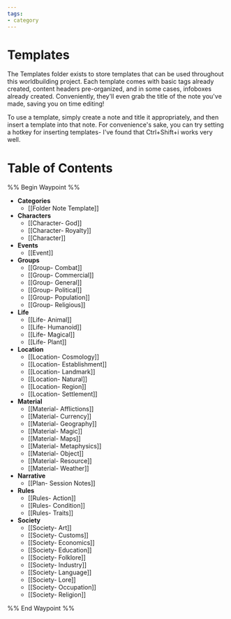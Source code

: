 ```yaml
---
tags:
- category
---
```

# Templates
The Templates folder exists to store templates that can be used throughout this worldbuilding project. Each template comes with basic tags already created, content headers pre-organized, and in some cases, infoboxes already created. Conveniently, they'll even grab the title of the note you've made, saving you on time editing!

To use a template, simply create a note and title it appropriately, and then insert a template into that note. For convenience's sake, you can try setting a hotkey for inserting templates- I've found that Ctrl+Shift+i works very well.
# Table of Contents
%% Begin Waypoint %%
- **Categories**
	- [[Folder Note Template]]
- **Characters**
	- [[Character- God]]
	- [[Character- Royalty]]
	- [[Character]]
- **Events**
	- [[Event]]
- **Groups**
	- [[Group- Combat]]
	- [[Group- Commercial]]
	- [[Group- General]]
	- [[Group- Political]]
	- [[Group- Population]]
	- [[Group- Religious]]
- **Life**
	- [[Life- Animal]]
	- [[Life- Humanoid]]
	- [[Life- Magical]]
	- [[Life- Plant]]
- **Location**
	- [[Location- Cosmology]]
	- [[Location- Establishment]]
	- [[Location- Landmark]]
	- [[Location- Natural]]
	- [[Location- Region]]
	- [[Location- Settlement]]
- **Material**
	- [[Material- Afflictions]]
	- [[Material- Currency]]
	- [[Material- Geography]]
	- [[Material- Magic]]
	- [[Material- Maps]]
	- [[Material- Metaphysics]]
	- [[Material- Object]]
	- [[Material- Resource]]
	- [[Material- Weather]]
- **Narrative**
	- [[Plan- Session Notes]]
- **Rules**
	- [[Rules- Action]]
	- [[Rules- Condition]]
	- [[Rules- Traits]]
- **Society**
	- [[Society- Art]]
	- [[Society- Customs]]
	- [[Society- Economics]]
	- [[Society- Education]]
	- [[Society- Folklore]]
	- [[Society- Industry]]
	- [[Society- Language]]
	- [[Society- Lore]]
	- [[Society- Occupation]]
	- [[Society- Religion]]

%% End Waypoint %%